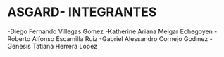 # ASGARD- INTEGRANTES
-Diego Fernando Villegas Gomez
-Katherine Ariana Melgar Echegoyen
-Roberto Alfonso Escamilla Ruiz
-Gabriel Alessandro Cornejo Godinez
-Genesis Tatiana Herrera Lopez
